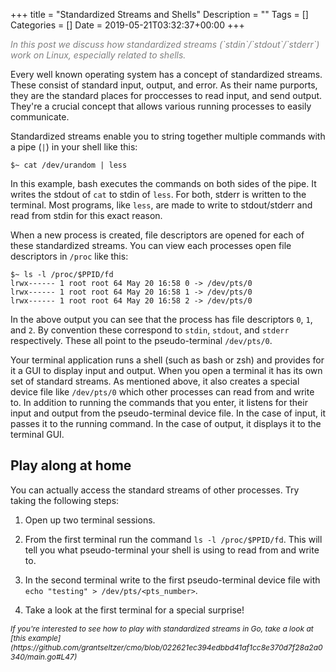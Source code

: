 +++
title = "Standardized Streams and Shells"
Description = ""
Tags = []
Categories = []
Date = 2019-05-21T03:32:37+00:00
+++

<span style="color:grey;font-style: italic;font-size: 14px">
In this post we discuss how standardized streams (`stdin`/`stdout`/`stderr`) work on Linux, especially related to shells.
</span>

Every well known operating system has a concept of standardized streams. These consist of standard input, output, and error. As their name purports, they are the standard places for proccesses to read input, and send output. They're a crucial concept that allows various running processes to easily communicate.

Standardized streams enable you to string together multiple commands with a pipe (`|`) in your shell like this:

`$~ cat /dev/urandom | less `

In this example, bash executes the commands on both sides of the pipe. It writes the stdout of `cat` to stdin of `less`. For both, stderr is written to the terminal. Most programs, like `less`, are made to write to stdout/stderr and read from stdin for this exact reason.

When a new process is created, file descriptors are opened for each of these standardized streams. You can view each processes open file descriptors in `/proc` like this:

```
$~ ls -l /proc/$PPID/fd
lrwx------ 1 root root 64 May 20 16:58 0 -> /dev/pts/0
lrwx------ 1 root root 64 May 20 16:58 1 -> /dev/pts/0
lrwx------ 1 root root 64 May 20 16:58 2 -> /dev/pts/0
```

In the above output you can see that the process has file descriptors `0`, `1`, and `2`. By convention these correspond to `stdin`, `stdout`, and `stderr` respectively. These all point to the pseudo-terminal `/dev/pts/0`.  

Your terminal application runs a shell (such as bash or zsh) and provides for it a GUI to display input and output. When you open a terminal it has its own set of standard streams. As mentioned above, it also creates a special device file like `/dev/pts/0` which other processes can read from and write to. In addition to running the commands that you enter, it listens for their input and output from the pseudo-terminal device file. In the case of input, it passes it to the running command. In the case of output, it displays it to the terminal GUI.


## Play along at home

You can actually access the standard streams of other processes. Try taking the following steps:

1) Open up two terminal sessions.

2) From the first terminal run the command `ls -l /proc/$PPID/fd`. This will tell you what pseudo-terminal your shell is using to read from and write to.

3) In the second terminal write to the first pseudo-terminal device file with `echo "testing" > /dev/pts/<pts_number>`.

4) Take a look at the first terminal for a special surprise!



<span style="font-style: italic;font-size: 12px">
    If you're interested to see how to play with standardized streams in Go, take a look at [this example](https://github.com/grantseltzer/cmo/blob/022621ec394edbbd41af1cc8e370d7f28a2a0340/main.go#L47)
</span>